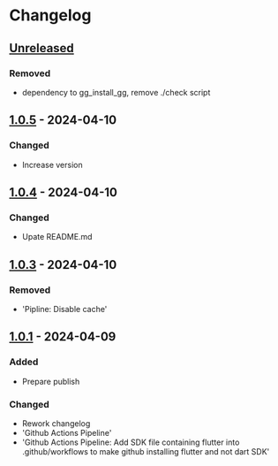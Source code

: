 # Changelog

## [Unreleased]

### Removed

- dependency to gg\_install\_gg, remove ./check script

## [1.0.5] - 2024-04-10

### Changed

- Increase version

## [1.0.4] - 2024-04-10

### Changed

- Upate README.md

## [1.0.3] - 2024-04-10

### Removed

- 'Pipline: Disable cache'

## [1.0.1] - 2024-04-09

### Added

- Prepare publish

### Changed

- Rework changelog
- 'Github Actions Pipeline'
- 'Github Actions Pipeline: Add SDK file containing flutter into .github/workflows to make github installing flutter and not dart SDK'

[Unreleased]: https://github.com/inlavigo/gg_cache/compare/1.0.5...HEAD
[1.0.5]: https://github.com/inlavigo/gg_cache/compare/1.0.4...1.0.5
[1.0.4]: https://github.com/inlavigo/gg_cache/compare/1.0.3...1.0.4
[1.0.3]: https://github.com/inlavigo/gg_cache/compare/1.0.1...1.0.3
[1.0.1]: https://github.com/inlavigo/gg_cache/tag/%tag

